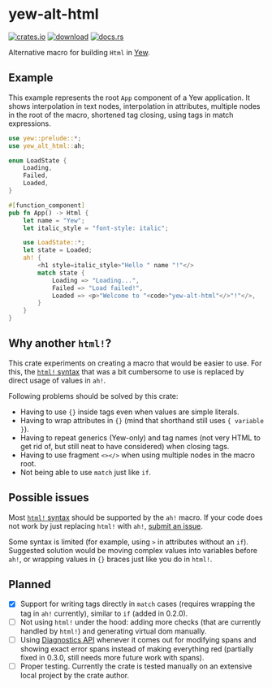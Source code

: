 # yew-alt-html

[![crates.io](https://img.shields.io/crates/v/yew-alt-html)](https://crates.io/crates/yew-alt-html)
[![download](https://img.shields.io/crates/d/yew-alt-html)](https://crates.io/crates/yew-alt-html)
[![docs.rs](https://docs.rs/yew-alt-html/badge.svg)](https://docs.rs/yew-alt-html)

Alternative macro for building `Html` in [Yew](https://yew.rs/).

## Example

This example represents the root `App` component of a Yew application.
It shows interpolation in text nodes, interpolation in attributes,
multiple nodes in the root of the macro, shortened tag closing,
using tags in match expressions.

```rust
use yew::prelude::*;
use yew_alt_html::ah;

enum LoadState {
    Loading,
    Failed,
    Loaded,
}

#[function_component]
pub fn App() -> Html {
    let name = "Yew";
    let italic_style = "font-style: italic";

    use LoadState::*;
    let state = Loaded;
    ah! {
        <h1 style=italic_style>"Hello " name "!"</>
        match state {
            Loading => "Loading...",
            Failed => "Load failed!",
            Loaded => <p>"Welcome to "<code>"yew-alt-html"</>"!"</>,
        }
    }
}
```

## Why another `html!`?

This crate experiments on creating a macro that would be easier to use.
For this, the [`html!` syntax](https://yew.rs/docs/concepts/html)
that was a bit cumbersome to use
is replaced by direct usage of values in `ah!`.

Following problems should be solved by this crate:

- Having to use `{}` inside tags even when values are simple literals.
- Having to wrap attributes in `{}`
  (mind that shorthand still uses `{ variable }`).
- Having to repeat generics (Yew-only) and tag names
  (not very HTML to get rid of, but still neat to have considered)
  when closing tags.
- Having to use fragment `<></>` when using multiple nodes in the macro root.
- Not being able to use `match` just like `if`.

## Possible issues

Most [`html!` syntax](https://yew.rs/docs/concepts/html)
should be supported by the `ah!` macro.
If your code does not work by just replacing `html!` with `ah!`,
[submit an issue](https://github.com/kirillsemyonkin/yew-alt-html/issues).

Some syntax is limited (for example, using `>` in attributes without an `if`).
Suggested solution would be moving complex values into variables before `ah!`,
or wrapping values in `{}` braces just like you do in `html!`.

## Planned

- [x] Support for writing tags directly in `match` cases
      (requires wrapping the tag in `ah!` currently), similar to `if`
      (added in 0.2.0).
- [ ] Not using `html!` under the hood: adding more checks
      (that are currently handled by `html!`)
      and generating virtual dom manually.
- [ ] Using [Diagnostics API](https://github.com/rust-lang/rust/issues/54140)
      whenever it comes out for modifying spans and showing exact error spans
      instead of making everything red
      (partially fixed in 0.3.0, still needs more future work with spans).
- [ ] Proper testing. Currently the crate is tested manually on
      an extensive local project by the crate author.
